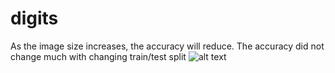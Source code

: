 # digits
As the image size increases, the accuracy will reduce.
The accuracy did not change much with changing train/test split 
![alt text](https://github.com/kiran734/digits/blob/feature/quiz1/quiz1.png?raw=true)
